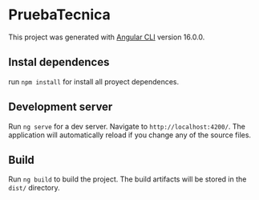 # PruebaTecnica

This project was generated with [Angular CLI](https://github.com/angular/angular-cli) version 16.0.0.

## Instal dependences 

run `npm install` for install all proyect dependences.

## Development server

Run `ng serve` for a dev server. Navigate to `http://localhost:4200/`. The application will automatically reload if you change any of the source files.


## Build

Run `ng build` to build the project. The build artifacts will be stored in the `dist/` directory.

